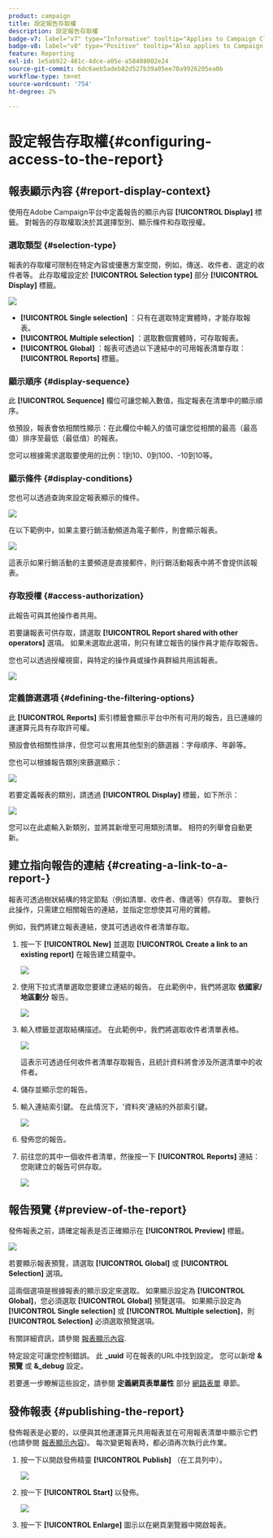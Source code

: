 ```yaml
---
product: campaign
title: 設定報告存取權
description: 設定報告存取權
badge-v7: label="v7" type="Informative" tooltip="Applies to Campaign Classic v7"
badge-v8: label="v8" type="Positive" tooltip="Also applies to Campaign v8"
feature: Reporting
exl-id: 1e5ab922-481c-4dce-a05e-a58408002e24
source-git-commit: 6dc6aeb5adeb82d527b39a05ee70a9926205ea0b
workflow-type: tm+mt
source-wordcount: '754'
ht-degree: 2%

---
```


# 設定報告存取權{#configuring-access-to-the-report}



## 報表顯示內容 {#report-display-context}

使用在Adobe Campaign平台中定義報告的顯示內容 **[!UICONTROL Display]** 標籤。 對報告的存取權取決於其選擇型別、顯示條件和存取授權。

### 選取類型 {#selection-type}

報表的存取權可限制在特定內容或優惠方案空間，例如，傳送、收件者、選定的收件者等。 此存取權設定於 **[!UICONTROL Selection type]** 部分 **[!UICONTROL Display]** 標籤。

![](assets/s_ncs_advuser_report_visibility_4.png)

* **[!UICONTROL Single selection]** ：只有在選取特定實體時，才能存取報表。
* **[!UICONTROL Multiple selection]** ：選取數個實體時，可存取報表。
* **[!UICONTROL Global]** ：報表可透過以下連結中的可用報表清單存取： **[!UICONTROL Reports]** 標籤。

### 顯示順序 {#display-sequence}

此 **[!UICONTROL Sequence]** 欄位可讓您輸入數值，指定報表在清單中的顯示順序。

依預設，報表會依相關性顯示：在此欄位中輸入的值可讓您從相關的最高（最高值）排序至最低（最低值）的報表。

您可以根據需求選取要使用的比例：1到10、0到100、-10到10等。

### 顯示條件 {#display-conditions}

您也可以透過查詢來設定報表顯示的條件。

![](assets/s_ncs_advuser_report_visibility_5.png)

在以下範例中，如果主要行銷活動頻道為電子郵件，則會顯示報表。

![](assets/s_ncs_advuser_report_visibility_6.png)

這表示如果行銷活動的主要頻道是直接郵件，則行銷活動報表中將不會提供該報表。

### 存取授權 {#access-authorization}

此報告可與其他操作者共用。

若要讓報表可供存取，請選取 **[!UICONTROL Report shared with other operators]** 選項。 如果未選取此選項，則只有建立報告的操作員才能存取報告。

您也可以透過授權視窗，與特定的操作員或操作員群組共用該報表。

![](assets/s_ncs_advuser_report_visibility_8.png)

### 定義篩選選項 {#defining-the-filtering-options}

此 **[!UICONTROL Reports]** 索引標籤會顯示平台中所有可用的報告，且已連線的運運算元具有存取許可權。

預設會依相關性排序，但您可以套用其他型別的篩選器：字母順序、年齡等。

您也可以根據報告類別來篩選顯示：

![](assets/report_ovv_select_type.png)

若要定義報表的類別，請透過 **[!UICONTROL Display]** 標籤，如下所示：

![](assets/report_select_category.png)

您可以在此處輸入新類別，並將其新增至可用類別清單。 相符的列舉會自動更新。

## 建立指向報告的連結 {#creating-a-link-to-a-report-}

報表可透過樹狀結構的特定節點（例如清單、收件者、傳遞等）供存取。 要執行此操作，只需建立相關報告的連結，並指定您想使其可用的實體。

例如，我們將建立報表連結，使其可透過收件者清單存取。

1. 按一下 **[!UICONTROL New]** 並選取 **[!UICONTROL Create a link to an existing report]** 在報告建立精靈中。

   ![](assets/s_ncs_advuser_report_wizard_link_01.png)

1. 使用下拉式清單選取您要建立連結的報告。 在此範例中，我們將選取 **依國家/地區劃分** 報告。

   ![](assets/s_ncs_advuser_report_wizard_link_02.png)

1. 輸入標籤並選取結構描述。 在此範例中，我們將選取收件者清單表格。

   ![](assets/s_ncs_advuser_report_wizard_link_03.png)

   這表示可透過任何收件者清單存取報告，且統計資料將會涉及所選清單中的收件者。

1. 儲存並顯示您的報告。
1. 輸入連結索引鍵。 在此情況下，&#39;資料夾&#39;連結的外部索引鍵。

   ![](assets/s_ncs_advuser_report_wizard_link_04.png)

1. 發佈您的報告。
1. 前往您的其中一個收件者清單，然後按一下 **[!UICONTROL Reports]** 連結：您剛建立的報告可供存取。

   ![](assets/s_ncs_advuser_report_wizard_link_05.png)

## 報告預覽 {#preview-of-the-report}

發佈報表之前，請確定報表是否正確顯示在 **[!UICONTROL Preview]** 標籤。

![](assets/s_ncs_advuser_report_preview_01.png)

若要顯示報表預覽，請選取 **[!UICONTROL Global]** 或 **[!UICONTROL Selection]** 選項。

這兩個選項是根據報表的顯示設定來選取。 如果顯示設定為 **[!UICONTROL Global]**，您必須選取 **[!UICONTROL Global]** 預覽選項。 如果顯示設定為 **[!UICONTROL Single selection]** 或 **[!UICONTROL Multiple selection]**，則 **[!UICONTROL Selection]** 必須選取預覽選項。

有關詳細資訊，請參閱 [報表顯示內容](#report-display-context).

特定設定可讓您控制錯誤。 此 **_uuid** 可在報表的URL中找到設定。 您可以新增 **&amp;預覽** 或 **&amp;_debug** 設定。

若要進一步瞭解這些設定，請參閱 **定義網頁表單屬性** 部分 [網路表單](../../web/using/about-web-forms.md) 章節。

## 發佈報表 {#publishing-the-report}

發佈報表是必要的，以便與其他運運算元共用報表並在可用報表清單中顯示它們(也請參閱 [報表顯示內容](#report-display-context))。 每次變更報表時，都必須再次執行此作業。

1. 按一下以開啟發佈精靈 **[!UICONTROL Publish]** （在工具列中）。

   ![](assets/s_ncs_advuser_report_publish_01.png)

1. 按一下 **[!UICONTROL Start]** 以發佈。

   ![](assets/s_ncs_advuser_report_publish_02.png)

1. 按一下 **[!UICONTROL Enlarge]** 圖示以在網頁瀏覽器中開啟報表。
